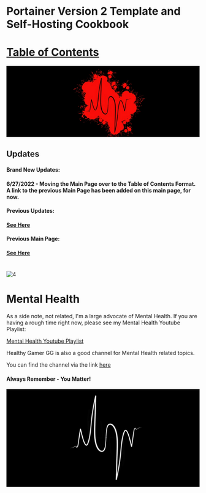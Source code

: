 # Portainer Version 2 Template and Self-Hosting Cookbook

# [Table of Contents](https://github.com/mycroftwilde/portainer_templates/tree/master/TableOfContents)

![BannerLogoMid](/branding/images/Banner.png?raw=true "BannerMid")

## Updates

#### Brand New Updates: 

#### 6/27/2022 - Moving the Main Page over to the Table of Contents Format. A link to the previous Main Page has been added on this main page, for now. 

#### Previous Updates: 

#### [See Here](https://github.com/mycroftwilde/portainer_templates/tree/master/TableOfContents/Updates/Previous)

#### Previous Main Page: 

#### [See Here](https://github.com/mycroftwilde/portainer_templates/tree/master/Previous)

#
<img width="780" alt="4" src="https://raw.githubusercontent.com/mycroftwilde/portainer_templates/master/branding/images/LogoBanner2.png">

# Mental Health

 As a side note, not related, I'm a large advocate of Mental Health. If you are having a rough time right now, please see my Mental Health Youtube Playlist:
 
 [Mental Health Youtube Playlist](https://youtube.com/playlist?list=PLGk2on7ccZONCobYxwGdvwMcF43gIKmqk)
 
 Healthy Gamer GG is also a good channel for Mental Health related topics. 
 
 You can find the channel via the link [here](https://www.youtube.com/c/HealthyGamerGG)
 
 #### Always Remember - You Matter! 
 
![BannerLogo](/branding/images/LogoBanner1.png?raw=true "Banner")

